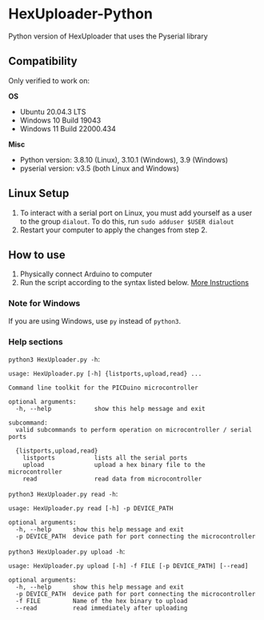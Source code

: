 # HexUploader-Python
Python version of HexUploader that uses the Pyserial library

## Compatibility
Only verified to work on:

**OS**
- Ubuntu 20.04.3 LTS
- Windows 10 Build 19043
- Windows 11 Build 22000.434

**Misc**
- Python version: 3.8.10 (Linux), 3.10.1 (Windows), 3.9 (Windows)
- pyserial version: v3.5 (both Linux and Windows)

## Linux Setup
1. To interact with a serial port on Linux, you must add yourself as a user to the group `dialout`. To do this, run `sudo adduser $USER dialout`
2. Restart your computer to apply the changes from step 2.

## How to use
1. Physically connect Arduino to computer
2. Run the script according to the syntax listed below.
[More Instructions](https://docs.google.com/document/d/1kWe5ou5Cm-TpxO3m4ftzPHIjvS3QN3U0O7nmXdVuqW8/edit?usp=sharing)

### Note for Windows
If you are using Windows, use `py` instead of `python3`.

### Help sections
`python3 HexUploader.py -h`:
```
usage: HexUploader.py [-h] {listports,upload,read} ...

Command line toolkit for the PICDuino microcontroller

optional arguments:
  -h, --help            show this help message and exit

subcommand:
  valid subcommands to perform operation on microcontroller / serial ports

  {listports,upload,read}
    listports           lists all the serial ports
    upload              upload a hex binary file to the microcontroller
    read                read data from microcontroller
```
`python3 HexUploader.py read -h`:
```
usage: HexUploader.py read [-h] -p DEVICE_PATH

optional arguments:
  -h, --help      show this help message and exit
  -p DEVICE_PATH  device path for port connecting the microcontroller
```
`python3 HexUploader.py upload -h`:
```
usage: HexUploader.py upload [-h] -f FILE [-p DEVICE_PATH] [--read]

optional arguments:
  -h, --help      show this help message and exit
  -p DEVICE_PATH  device path for port connecting the microcontroller
  -f FILE         Name of the hex binary to upload
  --read          read immediately after uploading
```
